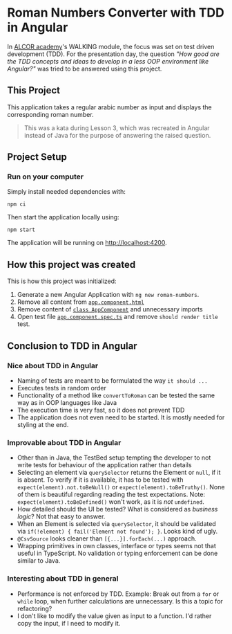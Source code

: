 # Roman Numbers Converter with TDD in Angular

In [ALCOR academy](https://alcor.academy/)'s WALKING module, the focus was set on test driven development (TDD).
For the presentation day, the question _"How good are the TDD concepts and ideas to develop in a less OOP environment like Angular?"_ was tried to be answered using this project.

## This Project

This application takes a regular arabic number as input and displays the corresponding roman number.
> This was a kata during Lesson 3, which was recreated in Angular instead of Java for the purpose of answering the raised question.

## Project Setup

### Run on your computer

Simply install needed dependencies with:

```shell
npm ci
```

Then start the application locally using:

```shell
npm start
```

The application will be running on [http://localhost:4200](http://localhost:4200).

## How this project was created

This is how this project was initialized:

1. Generate a new Angular Application with `ng new roman-numbers`.
2. Remove all content from [`app.component.html`](src/app/app.component.html)
3. Remove content of [`class AppComponent`](src/app/app.component.ts) and unnecessary imports
4. Open test file [`app.component.spec.ts`](src/app/app.component.spec.ts)  and remove `should render title` test.

## Conclusion to TDD in Angular

### Nice about TDD in Angular

- Naming of tests are meant to be formulated the way `it should ...`
- Executes tests in random order
- Functionality of a method like `convertToRoman` can be tested the same way as in OOP languages like Java
- The execution time is very fast, so it does not prevent TDD
- The application does not even need to be started. It is mostly needed for styling at the end.

### Improvable about TDD in Angular

- Other than in Java, the TestBed setup tempting the developer to not write tests for behaviour of the application rather than details
- Selecting an element via `querySelector` returns the Element or `null`, if it is absent.
  To verify if it is available, it has to be tested with `expect(element).not.toBeNull()` or `expect(element).toBeTruthy()`.
  None of them is beautiful regarding reading the test expectations. Note: `expect(element).toBeDefined()` won't work, as it is _not_ `undefined`.
- How detailed should the UI be tested? What is considered as _business logic_? Not that easy to answer.
- When an Element is selected via `querySelector`, it should be validated via `if(!element) { fail('Element not found'); }`. Looks kind of ugly.
- `@CsvSource` looks cleaner than `[{...}].forEach(...)` approach.
- Wrapping primitives in own classes, interface or types seems not that useful in TypeScript. No validation or typing enforcement can be done similar to Java.

### Interesting about TDD in general

- Performance is not enforced by TDD. Example: Break out from a `for` or `while` loop, when further calculations are unnecessary. Is this a topic for refactoring?
- I don't like to modify the value given as input to a function. I'd rather copy the input, if I need to modify it.
